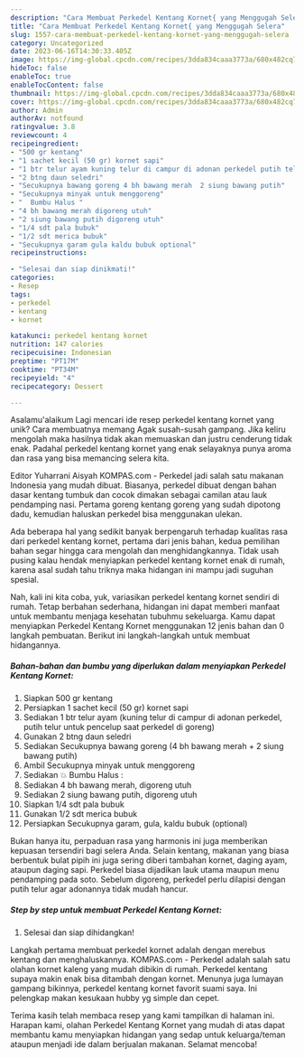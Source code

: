 ```yaml
---
description: "Cara Membuat Perkedel Kentang Kornet{ yang Menggugah Selera"
title: "Cara Membuat Perkedel Kentang Kornet{ yang Menggugah Selera"
slug: 1557-cara-membuat-perkedel-kentang-kornet-yang-menggugah-selera
category: Uncategorized
date: 2023-06-16T14:30:33.405Z
image: https://img-global.cpcdn.com/recipes/3dda834caaa3773a/680x482cq70/perkedel-kentang-kornet-foto-resep-utama.jpg
hideToc: false
enableToc: true
enableTocContent: false
thumbnail: https://img-global.cpcdn.com/recipes/3dda834caaa3773a/680x482cq70/perkedel-kentang-kornet-foto-resep-utama.jpg
cover: https://img-global.cpcdn.com/recipes/3dda834caaa3773a/680x482cq70/perkedel-kentang-kornet-foto-resep-utama.jpg
author: Admin
authorAv: notfound
ratingvalue: 3.8
reviewcount: 4
recipeingredient:
- "500 gr kentang"
- "1 sachet kecil (50 gr) kornet sapi"
- "1 btr telur ayam kuning telur di campur di adonan perkedel putih telur untuk pencelup saat perkedel di goreng"
- "2 btng daun seledri"
- "Secukupnya bawang goreng 4 bh bawang merah  2 siung bawang putih"
- "Secukupnya minyak untuk menggoreng"
- "  Bumbu Halus "
- "4 bh bawang merah digoreng utuh"
- "2 siung bawang putih digoreng utuh"
- "1/4 sdt pala bubuk"
- "1/2 sdt merica bubuk"
- "Secukupnya garam gula kaldu bubuk optional"
recipeinstructions:

- "Selesai dan siap dinikmati!"
categories:
- Resep
tags:
- perkedel
- kentang
- kornet

katakunci: perkedel kentang kornet 
nutrition: 147 calories
recipecuisine: Indonesian
preptime: "PT17M"
cooktime: "PT34M"
recipeyield: "4"
recipecategory: Dessert

---
```



Asalamu'alaikum Lagi mencari ide resep perkedel kentang kornet yang unik? Cara membuatnya memang Agak susah-susah gampang. Jika keliru mengolah maka hasilnya tidak akan memuaskan dan justru cenderung tidak enak. Padahal perkedel kentang kornet yang enak selayaknya punya aroma dan rasa yang bisa memancing selera kita.


Editor Yuharrani Aisyah KOMPAS.com - Perkedel jadi salah satu makanan Indonesia yang mudah dibuat. Biasanya, perkedel dibuat dengan bahan dasar kentang tumbuk dan cocok dimakan sebagai camilan atau lauk pendamping nasi. Pertama goreng kentang goreng yang sudah dipotong dadu, kemudian haluskan perkedel bisa menggunakan ulekan.

Ada beberapa hal yang sedikit banyak berpengaruh terhadap kualitas rasa dari perkedel kentang kornet, pertama dari jenis bahan, kedua pemilihan bahan segar hingga cara mengolah dan menghidangkannya. Tidak usah pusing kalau hendak menyiapkan perkedel kentang kornet enak di rumah, karena asal sudah tahu triknya maka hidangan ini mampu jadi suguhan spesial.


Nah, kali ini kita coba, yuk, variasikan perkedel kentang kornet sendiri di rumah. Tetap berbahan sederhana, hidangan ini dapat memberi manfaat untuk membantu menjaga kesehatan tubuhmu sekeluarga. Kamu dapat menyiapkan Perkedel Kentang Kornet menggunakan 12 jenis bahan dan 0 langkah pembuatan. Berikut ini langkah-langkah untuk membuat hidangannya.

<!--inarticleads1-->

##### Bahan-bahan dan bumbu yang diperlukan dalam menyiapkan Perkedel Kentang Kornet:

1. Siapkan 500 gr kentang
1. Persiapkan 1 sachet kecil (50 gr) kornet sapi
1. Sediakan 1 btr telur ayam (kuning telur di campur di adonan perkedel, putih telur untuk pencelup saat perkedel di goreng)
1. Gunakan 2 btng daun seledri
1. Sediakan Secukupnya bawang goreng (4 bh bawang merah + 2 siung bawang putih)
1. Ambil Secukupnya minyak untuk menggoreng
1. Sediakan  💥 Bumbu Halus :
1. Sediakan 4 bh bawang merah, digoreng utuh
1. Sediakan 2 siung bawang putih, digoreng utuh
1. Siapkan 1/4 sdt pala bubuk
1. Gunakan 1/2 sdt merica bubuk
1. Persiapkan Secukupnya garam, gula, kaldu bubuk (optional)


Bukan hanya itu, perpaduan rasa yang harmonis ini juga memberikan kepuasan tersendiri bagi selera Anda. Selain kentang, makanan yang biasa berbentuk bulat pipih ini juga sering diberi tambahan kornet, daging ayam, ataupun daging sapi. Perkedel biasa dijadikan lauk utama maupun menu pendamping pada soto. Sebelum digoreng, perkedel perlu dilapisi dengan putih telur agar adonannya tidak mudah hancur. 

<!--inarticleads2-->

##### Step by step untuk membuat Perkedel Kentang Kornet:


1. Selesai dan siap dihidangkan!

Langkah pertama membuat perkedel kornet adalah dengan merebus kentang dan menghaluskannya. KOMPAS.com - Perkedel adalah salah satu olahan kornet kaleng yang mudah dibikin di rumah. Perkedel kentang supaya makin enak bisa ditambah dengan kornet. Menunya juga lumayan gampang bikinnya, perkedel kentang kornet favorit suami saya. Ini pelengkap makan kesukaan hubby yg simple dan cepet. 

Terima kasih telah membaca resep yang kami tampilkan di halaman ini. Harapan kami, olahan Perkedel Kentang Kornet yang mudah di atas dapat membantu kamu menyiapkan hidangan yang sedap untuk keluarga/teman ataupun menjadi ide dalam berjualan makanan. Selamat mencoba!
